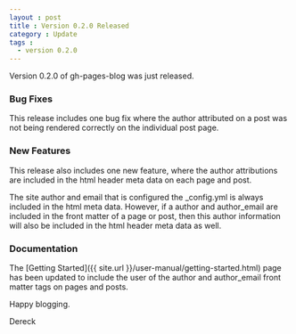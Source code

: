 ```yaml
---
layout : post
title : Version 0.2.0 Released
category : Update
tags :
  - version 0.2.0
---
```


Version 0.2.0 of gh-pages-blog was just released.

### Bug Fixes ###

This release includes one bug fix where the author attributed on a post was not being rendered correctly on the individual post page.

### New Features ###

This release also includes one new feature, where the author attributions are included in the html header meta data on each page and post.

The site author and email that is configured the _config.yml is always included in the html meta data. However, if a author and author\_email are included in the front matter of a page or post, then this author information will also be included in the html header meta data as well.

### Documentation ###

The [Getting Started]({{ site.url }}/user-manual/getting-started.html) page has been updated to include the user of the author and author\_email front matter tags on pages and posts.

Happy blogging.

Dereck